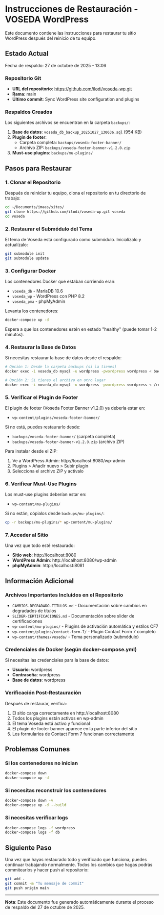# Instrucciones de Restauración - VOSEDA WordPress

Este documento contiene las instrucciones para restaurar tu sitio WordPress después del reinicio de tu equipo.

## Estado Actual

Fecha de respaldo: 27 de octubre de 2025 - 13:06

### Repositorio Git
- **URL del repositorio**: https://github.com/ilodi/voseda-wp.git
- **Rama**: main
- **Último commit**: Sync WordPress site configuration and plugins

### Respaldos Creados

Los siguientes archivos se encuentran en la carpeta `backups/`:

1. **Base de datos**: `voseda_db_backup_20251027_130636.sql` (954 KB)
2. **Plugin de footer**:
   - Carpeta completa: `backups/voseda-footer-banner/`
   - Archivo ZIP: `backups/voseda-footer-banner-v1.2.0.zip`
3. **Must-use plugins**: `backups/mu-plugins/`

## Pasos para Restaurar

### 1. Clonar el Repositorio

Después de reiniciar tu equipo, clona el repositorio en tu directorio de trabajo:

```bash
cd ~/Documents/imaas/sites/
git clone https://github.com/ilodi/voseda-wp.git voseda
cd voseda
```

### 2. Restaurar el Submódulo del Tema

El tema de Voseda está configurado como submódulo. Inicialízalo y actualízalo:

```bash
git submodule init
git submodule update
```

### 3. Configurar Docker

Los contenedores Docker que estaban corriendo eran:
- `voseda_db` - MariaDB 10.6
- `voseda_wp` - WordPress con PHP 8.2
- `voseda_pma` - phpMyAdmin

Levanta los contenedores:

```bash
docker-compose up -d
```

Espera a que los contenedores estén en estado "healthy" (puede tomar 1-2 minutos).

### 4. Restaurar la Base de Datos

Si necesitas restaurar la base de datos desde el respaldo:

```bash
# Opción 1: Desde la carpeta backups (si la tienes)
docker exec -i voseda_db mysql -u wordpress -pwordpress wordpress < backups/voseda_db_backup_20251027_130636.sql

# Opción 2: Si tienes el archivo en otro lugar
docker exec -i voseda_db mysql -u wordpress -pwordpress wordpress < /ruta/a/tu/backup.sql
```

### 5. Verificar el Plugin de Footer

El plugin de footer (Voseda Footer Banner v1.2.0) ya debería estar en:
- `wp-content/plugins/voseda-footer-banner/`

Si no está, puedes restaurarlo desde:
- `backups/voseda-footer-banner/` (carpeta completa)
- `backups/voseda-footer-banner-v1.2.0.zip` (archivo ZIP)

Para instalar desde el ZIP:
1. Ve a WordPress Admin: http://localhost:8080/wp-admin
2. Plugins > Añadir nuevo > Subir plugin
3. Selecciona el archivo ZIP y actívalo

### 6. Verificar Must-Use Plugins

Los must-use plugins deberían estar en:
- `wp-content/mu-plugins/`

Si no están, cópialos desde `backups/mu-plugins/`:

```bash
cp -r backups/mu-plugins/* wp-content/mu-plugins/
```

### 7. Acceder al Sitio

Una vez que todo esté restaurado:

- **Sitio web**: http://localhost:8080
- **WordPress Admin**: http://localhost:8080/wp-admin
- **phpMyAdmin**: http://localhost:8081

## Información Adicional

### Archivos Importantes Incluidos en el Repositorio

- `CAMBIOS-DEGRADADO-TITULOS.md` - Documentación sobre cambios en degradados de títulos
- `SLIDER-CERTIFICACIONES.md` - Documentación sobre slider de certificaciones
- `wp-content/mu-plugins/` - Plugins de activación automática y estilos CF7
- `wp-content/plugins/contact-form-7/` - Plugin Contact Form 7 completo
- `wp-content/themes/voseda/` - Tema personalizado (submódulo)

### Credenciales de Docker (según docker-compose.yml)

Si necesitas las credenciales para la base de datos:
- **Usuario**: wordpress
- **Contraseña**: wordpress
- **Base de datos**: wordpress

### Verificación Post-Restauración

Después de restaurar, verifica:
1. El sitio carga correctamente en http://localhost:8080
2. Todos los plugins están activos en wp-admin
3. El tema Voseda está activo y funcional
4. El plugin de footer banner aparece en la parte inferior del sitio
5. Los formularios de Contact Form 7 funcionan correctamente

## Problemas Comunes

### Si los contenedores no inician
```bash
docker-compose down
docker-compose up -d
```

### Si necesitas reconstruir los contenedores
```bash
docker-compose down -v
docker-compose up -d --build
```

### Si necesitas verificar logs
```bash
docker-compose logs -f wordpress
docker-compose logs -f db
```

## Siguiente Paso

Una vez que hayas restaurado todo y verificado que funciona, puedes continuar trabajando normalmente. Todos los cambios que hagas podrás commitearlos y hacer push al repositorio:

```bash
git add .
git commit -m "Tu mensaje de commit"
git push origin main
```

---

**Nota**: Este documento fue generado automáticamente durante el proceso de respaldo del 27 de octubre de 2025.
